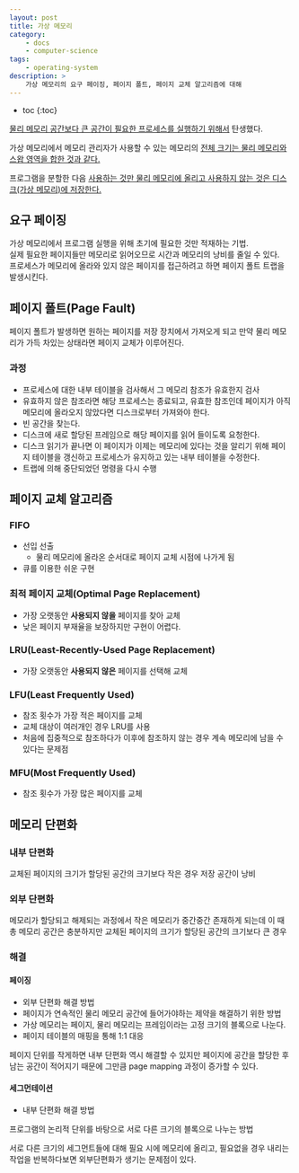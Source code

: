 ```yaml
---
layout: post
title: 가상 메모리
category:
    - docs
    - computer-science
tags:
    - operating-system
description: >
    가상 메모리의 요구 페이징, 페이지 폴트, 페이지 교체 알고리즘에 대해
---
```

<!-- blank -->
* toc
{:toc}

<u>물리 메모리 공간보다 큰 공간이 필요한 프로세스를 실행하기 위해서</u> 탄생했다.  

가상 메모리에서 메모리 관리자가 사용할 수 있는 메모리의 <u>전체 크기는 물리 메모리와 스왑 영역을 합한 것과 같다.</u>  

프로그램을 분할한 다음 <u>사용하는 것만 물리 메모리에 올리고 사용하지 않는 것은 디스크(가상 메모리)에 저장한다.</u>  

## 요구 페이징
가상 메모리에서 프로그램 실행을 위해 초기에 필요한 것만 적재하는 기법.  
실제 필요한 페이지들만 메모리로 읽어오므로 시간과 메모리의 낭비를 줄일 수 있다.  
프로세스가 메모리에 올라와 있지 않은 페이지를 접근하려고 하면 페이지 폴트 트랩을 발생시킨다.  

## 페이지 폴트(Page Fault)
페이지 폴트가 발생하면 원하는 페이지를 저장 장치에서 가져오게 되고 만약 물리 메모리가 가득 차있는 상태라면 페이지 교체가 이루어진다.

### 과정
* 프로세스에 대한 내부 테이블을 검사해서 그 메모리 참조가 유효한지 검사
* 유효하지 않은 참조라면 해당 프로세스는 종료되고, 유효한 참조인데 페이지가 아직 메모리에 올라오지 않았다면 디스크로부터 가져와야 한다.
* 빈 공간을 찾는다.
* 디스크에 새로 할당된 프레임으로 해당 페이지를 읽어 들이도록 요청한다.
* 디스크 읽기가 끝나면 이 페이지가 이제는 메모리에 있다는 것을 알리기 위해 페이지 테이블을 갱신하고 프로세스가 유지하고 있는 내부 테이블을 수정한다.
* 트랩에 의해 중단되었던 명령을 다시 수행

## 페이지 교체 알고리즘
### FIFO
* 선입 선출
    * 물리 메모리에 올라온 순서대로 페이지 교체 시점에 나가게 됨
* 큐를 이용한 쉬운 구현

### 최적 페이지 교체(Optimal Page Replacement)
* 가장 오랫동안 **사용되지 않을** 페이지를 찾아 교체
* 낮은 페이지 부재율을 보장하지만 구현이 어렵다.

### LRU(Least-Recently-Used Page Replacement)
* 가장 오랫동안 **사용되지 않은** 페이지를 선택해 교체

### LFU(Least Frequently Used)
* 참조 횟수가 가장 적은 페이지를 교체
* 교체 대상이 여러개인 경우 LRU를 사용
* 처음에 집중적으로 참조하다가 이후에 참조하지 않는 경우 계속 메모리에 남을 수 있다는 문제점

### MFU(Most Frequently Used)
* 참조 횟수가 가장 많은 페이지를 교체

## 메모리 단편화
### 내부 단편화
교체된 페이지의 크기가 할당된 공간의 크기보다 작은 경우 저장 공간이 낭비

### 외부 단편화
메모리가 할당되고 해제되는 과정에서 작은 메모리가 중간중간 존재하게 되는데 이 때 총 메모리 공간은 충분하지만 교체된 페이지의 크기가 할당된 공간의 크기보다 큰 경우

### 해결
#### 페이징
* 외부 단편화 해결 방법
* 페이지가 연속적인 물리 메모리 공간에 들어가야하는 제약을 해결하기 위한 방법
* 가상 메모리는 페이지, 물리 메모리는 프레임이라는 고정 크기의 블록으로 나눈다.
* 페이지 테이블의 매핑을 통해 1:1 대응  

페이지 단위를 작게하면 내부 단편화 역시 해결할 수 있지만 페이지에 공간을 할당한 후 남는 공간이 적어지기 때문에 그만큼 page mapping 과정이 증가할 수 있다.

#### 세그먼테이션
* 내부 단편화 해결 방법

프로그램의 논리적 단위를 바탕으로 서로 다른 크기의 블록으로 나누는 방법

서로 다른 크기의 세그먼트들에 대해 필요 시에 메모리에 올리고, 필요없을 경우 내리는 작업을 반복하다보면 외부단편화가 생기는 문제점이 있다.
